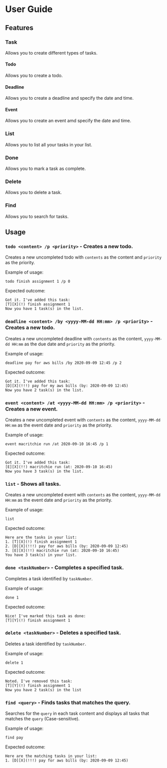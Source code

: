# User Guide

## Features 

### Task
Allows you to create different types of tasks. 

#### Todo
Allows you to create a todo.

#### Deadline
Allows you to create a deadline and specify the date and time.

#### Event
Allows you to create an event amd specify the date and time.

### List
Allows you to list all your tasks in your list.

### Done
Allows you to mark a task as complete.

### Delete
Allows you to delete a task.

### Find
Allows you to search for tasks.

## Usage

### `todo <content> /p <priority>` - Creates a new todo.

Creates a new uncompleted todo with `contents` as the content and `priority` as the priority.

Example of usage: 

`todo finish assignment 1 /p 0`

Expected outcome:

```
Got it. I've added this task:
[T][X](!) finish assignment 1
Now you have 1 task(s) in the list.
```

### `deadline <content> /by <yyyy-MM-dd HH:mm> /p <priority>` - Creates a new todo.

Creates a new uncompleted deadline with `contents` as the content, `yyyy-MM-dd HH:mm` as the due date and `priority` as the priority.

Example of usage: 

`deadline pay for aws bills /by 2020-09-09 12:45 /p 2`

Expected outcome:

```
Got it. I've added this task:
[D][X](!!!) pay for my aws bills (by: 2020-09-09 12:45)
Now you have 2 task(s) in the list.
```

### `event <content> /at <yyyy-MM-dd HH:mm> /p <priority>` - Creates a new event.

Creates a new uncompleted event with `contents` as the content, `yyyy-MM-dd HH:mm` as the event date and `priority` as the priority.

Example of usage: 

`event macritchie run /at 2020-09-10 16:45 /p 1`

Expected outcome:

```
Got it. I've added this task:
[E][X](!!) macritchie run (at: 2020-09-10 16:45)
Now you have 3 task(s) in the list.
```

### `list` - Shows all tasks.

Creates a new uncompleted event with `contents` as the content, `yyyy-MM-dd HH:mm` as the event date and `priority` as the priority.

Example of usage: 

`list`

Expected outcome:

```
Here are the tasks in your list:
1. [T][X](!) finish assignment 1
2. [D][X](!!!) pay for aws bills (by: 2020-09-09 12:45)
3. [E][X](!!) macritchie run (at: 2020-09-10 16:45)
You have 3 task(s) in your list.
```

### `done <taskNumber>` - Completes a specified task.

Completes a task identified by `taskNumber`.

Example of usage: 

`done 1`

Expected outcome:

```
Nice! I've marked this task as done:
[T][Y](!) finish assignment 1
```

### `delete <taskNumber>` - Deletes a specified task.

Deletes a task identified by `taskNumber`.

Example of usage: 

`delete 1`

Expected outcome:

```
Noted. I've removed this task:
[T][Y](!) finish assignment 1
Now you have 2 task(s) in the list
```

### `find <query>` - Finds tasks that matches the query.

Searches for the `query` in each task content and displays all tasks that matches the `query` (Case-sensitive).

Example of usage: 

`find pay`

Expected outcome:

```
Here are the matching tasks in your list:
1. [D][X](!!!) pay for aws bills (by: 2020-09-09 12:45)
```